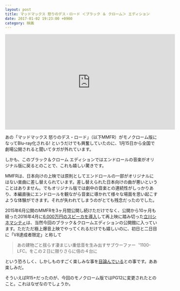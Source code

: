 ```yaml
---
layout: post
title: マッドマックス 怒りのデス・ロード ＜ブラック ＆ クローム＞ エディション
date: 2017-01-02 19:23:00 +0900
category: 映画
---
```


<div class="youtube-wrap">
<iframe width="560" height="315" src="https://www.youtube.com/embed/n4htDY30vYQ" frameborder="0" allowfullscreen></iframe>
</div>

あの「マッドマックス 怒りのデス・ロード」（以下MMFR）がモノクローム版になってBlu-ray化される! というだけでも興奮していたのに、1月15日から全国で劇場公開されると聞いてタガが外れています。

しかも、このブラック＆クローム エディションではエンドロールの音楽がオリジナル版に戻るとのことで、これも嬉しい驚きです。

MMFRは、日本向けの上映では原則としてエンドロールの一部がオリジナルにはない楽曲に差し替えられています。差し替えられた日本向けの曲が悪いということはありません。でもオリジナル版では劇中の音楽との連続性がしっかりあり、本編直後にエンドロールを観ながら音楽に導かれて様々な場面を思い起こすような体験ができます。それが失われてしまうのがとても残念だったのでした。

2015年6月公開のMMFRを3ヶ月間公開し続けただけでなく、公開から10ヶ月も経った2016年4月に[6,000万円のスピーカを導入](http://ascii.jp/elem/000/001/154/1154147/)して再上映に踏み切った[立川シネマシティ](https://cinemacity.co.jp)は、当然今回のブラック＆クロームエディションの公開館に入っています。ただただ極上爆音上映でやってくれるだけでも嬉しいのに、初日と二日目に「V8達成者限定」と称して

> あの建物ごと揺らす凄まじい重低音を生み出すサブウーファー〝1100-LFC〟をこの２日に限りさらに倍の４台に

という恐ろしく、しかしものすごく楽しみな事を[目論んでいる](http://cinemacity.co.jp/wp/ccnews/mmfr_bandc_death-baku/)との事です。ああ楽しみだ。

そういえばR15+だったのが、今回のモノクローム版ではPG12に変更されたとのこと。これはなぜなのでしょうか。

